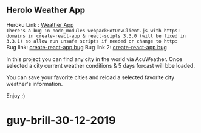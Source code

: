 ## Herolo Weather App

Heroku Link : [Weather App](https://ferolo-weather.herokuapp.com/)<br>
`There's a bug in node_modules webpackHotDevClient.js with https: domains in create-react-app & react-scipts 3.3.0 (will be fixed in 3.3.1) so allow run unsafe scripts if needed or change to http:`<br>
Bug link: [create-react-app bug](https://github.com/facebook/create-react-app/pull/8079)
Bug link 2: [create-react-app bug](https://github.com/facebook/create-react-app/issues/8075)

In this project you can find any city in the world via AcuWeather.
Once selected a city current weather conditions & 5 days forcast will bbe loaded.

You can save your favorite cities and reload a selected favorite city weather's information.

Enjoy ;)


# guy-brill-30-12-2019
